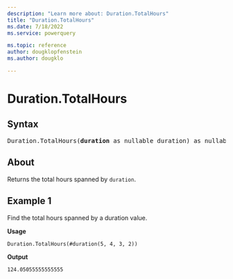 ```yaml
---
description: "Learn more about: Duration.TotalHours"
title: "Duration.TotalHours"
ms.date: 7/18/2022
ms.service: powerquery

ms.topic: reference
author: dougklopfenstein
ms.author: dougklo

---
```

# Duration.TotalHours

## Syntax

<pre>
Duration.TotalHours(<b>duration</b> as nullable duration) as nullable number
</pre>
  
## About

Returns the total hours spanned by `duration`.

## Example 1

Find the total hours spanned by a duration value.

**Usage**

```powerquery-m
Duration.TotalHours(#duration(5, 4, 3, 2))
```

**Output**

`124.05055555555555`
